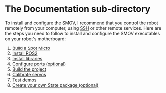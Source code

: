 # The Documentation sub-directory

To install and configure the SMOV, I recommend that you control the robot remotely from your computer, using [SSH](https://en.wikipedia.org/wiki/Secure_Shell) or other remote services.
Here are the steps you need to follow to install and configure the SMOV executables on your robot's motherboard:

1. [Build a Spot Micro](build_a_spot_micro.md)
2. [Install ROS2](install_ros2.md)
3. [Install libraries](install_libraries.md)
4. [Configure ports (optional)](configure_ports.md)
5. [Build the project](build_the_project.md)
6. [Calibrate servos](calibrate_servos.md)
7. [Test demos](test_demos.md)
8. [Create your own State package (optional)](create_your_own_state_package.md)
